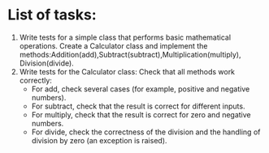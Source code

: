 # List of tasks:
1. Write tests for a simple class that performs basic mathematical operations. Create a Calculator class and implement the methods:Addition(add),Subtract(subtract),Multiplication(multiply), Division(divide).
2. Write tests for the Calculator class:
   Check that all methods work correctly:
    - For add, check several cases (for example, positive and negative numbers).
    - For subtract, check that the result is correct for different inputs.
    - For multiply, check that the result is correct for zero and negative numbers.
    - For divide, check the correctness of the division and the handling of division by zero (an exception is raised).
